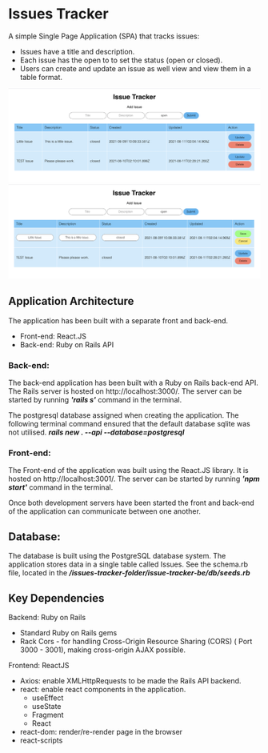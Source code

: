 # Issues Tracker
A simple Single Page Application (SPA) that tracks issues:
- Issues have a title and description. 
- Each issue has the open to to set the status (open or closed).
- Users can create and update an issue as well view and view them in a table format. 

![update view](https://github.com/mchippendale/issues-tracker/blob/main/update.png)
![update view](https://github.com/mchippendale/issues-tracker/blob/main/save.png)


## Application Architecture
The application has been built with a separate front and back-end. 
- Front-end: React.JS
- Back-end: Ruby on Rails API

### Back-end:
The back-end application has been built with a Ruby on Rails back-end API. The Rails server is hosted on http://localhost:3000/. The server can be started by running ***'rails s'*** command in the terminal. 

The postgresql database assigned when creating the application. The following terminal command ensured that the default database sqlite was not utilised. 
***rails new . --api --database=postgresql***

### Front-end:
The Front-end of the application was built using the React.JS library. It is hosted on http://localhost:3001/. The server can be started by running ***'npm start'*** command in the terminal. 

Once both development servers have been started the front and back-end of the application can communicate between one another. 

## Database: 
The database is built using the PostgreSQL database system. The application stores data in a single table called Issues. See the schema.rb file, located in the ***/issues-tracker-folder/issue-tracker-be/db/seeds.rb***

## Key Dependencies
Backend: Ruby on Rails
- Standard Ruby on Rails gems 
- Rack Cors - for handling Cross-Origin Resource Sharing (CORS) ( Port 3000 - 3001), making cross-origin AJAX possible. 

Frontend: ReactJS
- Axios: enable XMLHttpRequests to be made the Rails API backend. 
- react: enable react components in the application. 
    - useEffect
    - useState
    - Fragment
    - React
- react-dom: render/re-render page in the browser 
- react-scripts




